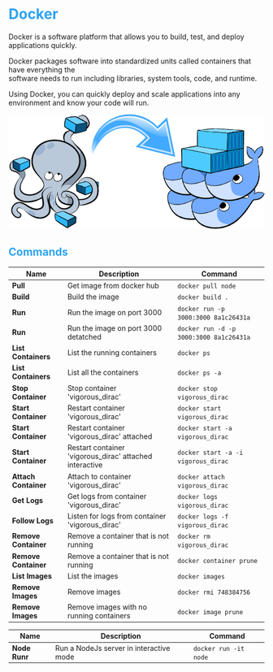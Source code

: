 # <font color="#2EA3F2">Docker</font>
Docker is a software platform that allows you to build, test, and deploy applications quickly.

Docker packages software into standardized units called containers that have everything the  
software needs to run including libraries, system tools, code, and runtime. 

Using Docker, you can quickly deploy and scale applications into any environment and know your code will run.

![Docker, the Docker mascot](assets/images/docker.png)

## <font color="#2EA3F2">Commands</font>

| Name                 | Description                                                 | Command                                  |
| ---                  | -----------                                                 |----                                      |
| **Pull**             | Get image from docker hub                                   | `docker pull node`                       |
| **Build**            | Build the image                                             | `docker build .`                         |
| **Run**              | Run the image on port 3000                                  | `docker run -p 3000:3000 8a1c26431a`     |
| **Run**              | Run the image on port 3000 detatched                        | `docker run -d -p 3000:3000 8a1c26431a`  |
| **List Containers**  | List the running containers                                 | `docker ps`                              |
| **List Containers**  | List all the containers                                     | `docker ps -a`                           |
| **Stop Container**   | Stop container 'vigorous_dirac'                             | `docker stop vigorous_dirac`             |
| **Start Container**  | Restart container 'vigorous_dirac'                          | `docker start vigorous_dirac`            |
| **Start Container**  | Restart container 'vigorous_dirac' attached                 | `docker start -a vigorous_dirac`         |
| **Start Container**  | Restart container 'vigorous_dirac' attached interactive     | `docker start -a -i vigorous_dirac`      |
| **Attach Container** | Attach to container 'vigorous_dirac'                        | `docker attach vigorous_dirac`           |
| **Get Logs**         | Get logs from container 'vigorous_dirac'                    | `docker logs vigorous_dirac`             |
| **Follow Logs**      | Listen for logs from container 'vigorous_dirac'             | `docker logs -f vigorous_dirac`          |
| **Remove Container** | Remove a container that is not running                      | `docker rm vigorous_dirac`               |
| **Remove Container** | Remove a container that is not running                      | `docker container prune`                 |
| **List Images**      | List the images                                             | `docker images`                          |
| **Remove Images**    | Remove images                                               | `docker rmi 748384756`                   |
| **Remove Images**    | Remove images with no running containers                    | `docker image prune`                     |


| Name                | Description                              | Command                     |
| ---                 | -----------                              |----                         |
| **Node Runr**       | Run a NodeJs server in interactive mode  | `docker run -it node`       |
